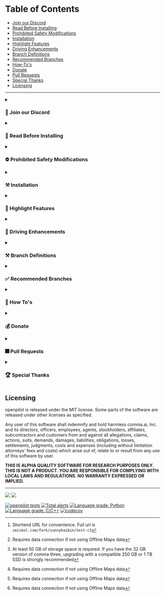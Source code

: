 Table of Contents
=======================

* [Join our Discord](#-join-our-discord)
* [Read Before Installing](#-read-before-installing)
* [Prohibited Safety Modifications](#-prohibited-safety-modifications)
* [Installation](#-installation)
* [Highlight Features](#-highlight-features)
* [Driving Enhancements](#-driving-enhancements)
* [Branch Definitions](#-branch-definitions)
* [Recommended Branches](#-recommended-branches)
* [How-To's](#-How-Tos)
* [Donate](#-donate)
* [Pull Requests](#-Pull-Requests)
* [Special Thanks](#-special-thanks)
* [Licensing](#licensing)

---

<details><summary><h3>💭 Join our Discord</h3></summary>

 Join the official sunnypilot Discord server to stay up to date with all the latest features and be a part of shaping the future of sunnypilot!
* https://discord.gg/wRW3meAgtx
 
    ![Discord Shield](https://discordapp.com/api/guilds/880416502577266699/widget.png?style=shield)
 
</details>

<details><summary><h3>🚨 Read Before Installing</h3></summary>
 
It is recommended to read this entire page before proceeding. This will ensure that you fully understand each added feature on sunnypilot and you are selecting the right branch for your car (and device) to have the best driving experience.

sunnypilot is compatible with **most** models of the following car manufacturers:
* Hyundai/Kia/Genesis (**HKG**)
* Honda/Acura
* Toyota/Lexus
* Subaru
* Chrysler/Jeep/RAM (**FCA**)
* General Motors (**GM**)
* VW/Audi/Skoda

This is a fork of [comma.ai's openpilot](https://github.com/commaai/openpilot). By installing this software, you accept all responsibility for anything that might occur while you use it. All contributors to sunnypilot are not liable. ❗<ins>**Use at your own risk.**</ins>❗
</details>

<details><summary><h3>⛔ Prohibited Safety Modifications</h3></summary>
 
All [official sunnypilot branches](https://github.com/sunnyhaibin/sunnypilot/branches) strictly adhere to [comma.ai's safety policy](https://github.com/commaai/openpilot/blob/master/docs/SAFETY.md). Any changes to this policy will result in your fork and/or device being banned from both comma.ai and sunnypilot channels.

The following changes are a **VIOLATION** of this policy and **ARE NOT** included in any sunnypilot branches:
* Driver Monitoring:
  * ❌ "Nerfing" or reducing monitoring parameters.
* Panda safety:
  * ❌ No preventing disengaging of <ins>**LONGITUDINAL CONTROL**</ins> (acceleration/brake) on brake pedal press.
  * ❌ No auto re-engaging of <ins>**LONGITUDINAL CONTROL**</ins> (acceleration/brake) on brake pedal release.
  * ❌ No disengaging on ACC MAIN in OFF state.

</details>


<details><summary><h3>⚒ Installation</h3></summary>

 <details><summary>URL (Easy)</summary> 

  comma three
  ------
  
   Please refer to [Recommended Branches](#-recommended-branches) to find your preferred/supported branch, this guide will assume you want to install the latest release:

   1. [Factory reset/uninstall](https://github.com/commaai/openpilot/wiki/FAQ#how-can-i-reset-the-device) previous software if you already installed another fork.
   2. Select `Custom Software` when given the option upon reboot.
   3. Input the following URL: ```bit.ly/sp-test-c3```[^4] (note: `https://` is not requirement on the comma three)
   4. Complete the rest of the installation following the onscreen instructions.
   5. Pop into the `#installation-help` channel on Discord for further assistance.

  comma two
  ------

  Please refer to [Recommended Branches](#-recommended-branches) to find your preferred/supported branch, this will assume you want to install the latest release:

  1. Factory reset/uninstall previous software if you already installed another fork.
  2. Select `Custom Software` when given the option.
  3. Input the following URL: ```https://smiskol.com/fork/sunnyhaibin/0.8.12-4-prod```
  4. Complete the rest of the installation following the onscreen instructions.
  5. Pop into the `#installation-help` channel on Discord for further assistance.

  </details>
   
 <details>
 <summary>SSH (More Versatile)</summary>
 </br>
 
 Prerequisites: [How to SSH](https://github.com/commaai/openpilot/wiki/SSH)
 
If you are looking to install sunnyhaibin's fork via SSH, run the following command in an SSH terminal after connecting to your device:

  
 comma three:
 ------
* [`test-c3`](https://github.com/sunnyhaibin/openpilot/tree/test-c3):
    
    ```
    cd /data; rm -rf ./openpilot; git clone -b test-c3 --depth 1 --single-branch --recurse-submodules --shallow-submodules https://github.com/sunnyhaibin/openpilot.git openpilot; cd openpilot; sudo reboot
    ```

comma two:
------
* [`0.8.12-prod-personal-hkg`](https://github.com/sunnyhaibin/openpilot/tree/0.8.12-prod-personal-hkg):
    
    ```
    cd /data; rm -rf ./openpilot; git clone -b 0.8.12-prod-personal-hkg --depth 1 --single-branch --recurse-submodules --shallow-submodules https://github.com/sunnyhaibin/openpilot.git openpilot; cd openpilot; reboot
    ```
    
After running the command to install the desired branch, your comma device should reboot.
  </details>  
 
 </details>  


<details><summary><h3>🚗 Highlight Features</h3></summary>
 
### Quality of Life Enhancements
- [**Modified Assistive Driving Safety (MADS)**](#modified-assistive-driving-safety-mads) - Automatic Lane Centering (ALC) / Lane Keep Assist System (LKAS) and Adaptive Cruise Control (ACC) / Smart Cruise Control (SCC) can be engaged independently of each other
- [**Dynamic Lane Profile (DLP)**](#dynamic-lane-profile-dlp) - Dynamically switch lane profile (between lanefull and laneless) based on lane recognition confidence
- [**Enhanced Speed Control**](#enhanced-speed-control) - Automatically adjust cruise control speed using vision model, OpenStreetMap (OSM) data, and/or Speed Limit control (SLC) without user interaction
  * Vision-based Turn Speed Control (V-TSC) - lower speed when going around corners using vision model
  * Map-Data-based Turn Speed Control (M-TSC) - lower speed when going around corners using OSM data[^1]
  * Speed Limit Control (SLC) - Set speed limit based on map data or car interface (if applicable) 
  * HKG only: Highway Driving Assist (HDA) status integration - Use cars native speed sign detection to set desired speed (on applicable HKG cars only)
- [**Gap Adjust Cruise (GAC)**](#gap-adjust-cruise) - Allow `GAP`/`INTERVAL`/`DISTANCE` button on the steering wheel or on screen button to adjust the follow distance from the lead car. See table below for options
 - [**Quiet Drive 🤫**](#-quiet-drive) - Toggle to mute all notification sounds (excluding driver safety warnings)
 - [**Auto Lane Change Timer**](#Auto-Lane-Change-Timer) - Set a timer to delay the auto lane change operation when the blinker is used. No nudge on the steering wheel is required to auto lane change if a timer is set
 - [**Force Car Recognition (FCR)**](#Force-Car-Recognition-) - Use a selector to force your car to be recognized by sunnypilot
 - [**Fix sunnypilot No Offroad**](#Fix-sunnypilot-No-Offroad) - Enforce sunnypilot to go offroad and turns off after shutting down the car. This feature fixes non-official devices running sunnypilot without comma power
 - [**Enable ACC+MADS with RES+/SET-**](#Enable-ACC+MADS-with-RES+/SET-) - Engage both ACC and MADS with a single press of RES+ or SET- button
 - [**Offline OSM Maps**](#Offline-OSM-Maps) - OSM database can now be downloaded locally for offline use[^2]. This enables offline SLC, V-TSC and M-TSC. Currently available for US South, US West, US Northeast, Florida, Taiwan, South Africa and New Zealand
 - [**Various Live Tuning**](#Various-Live-Tuning) - Ability to tailer your driving experience on the fly:
   * Enforce Torque Lateral Control - Use the newest [torque controller](https://blog.comma.ai/0815release/#torque-controller) for all vehicles.
   * Torque Lateral Control Live Tune - Ability to adjust the torque contoller's `FRICTION` and `LAT_ACCEL_FACTOR` values to suit your vehicle.
   * Torque Lateral Controller Self-Tune - Enable self turning for the Torque controller.

### Visual Enhancements
* **M.A.D.S Status Icon** - Dedicated icon to display M.A.D.S. engagement status
  * Green🟢: M.A.D.S. engaged
  * White⚪: M.A.D.S. suspended or disengaged
* **Lane Color** - Various lane colors to display real-time Lane Model and M.A.D.S. engagement status
  * 0.8.14 and later:
    * Blue🔵: Laneful mode, M.A.D.S. engaged
    * Green🟢: Laneless mode, M.A.D.S. engaged
    * Yellow🟡: Experimetal e2e, M.A.D.S. engaged
  * Before and not 0.8.14:
    * Green🟢: Laneful mode, M.A.D.S. engaged
    * Red🔴: Laneless mode, M.A.D.S. engaged
  * White⚪: M.A.D.S. suspended or disengaged
  * Black⚫: M.A.D.S. engaged, steering is being manually override by user
* **Developer (Dev) UI** - Display various real-time metrics on screen while driving
  * 1. Enable "Show debug UI elements" in the "sunnypilot' menu
  * 2. Click on the "MAX" box on the top left of the sunnypilot display to toggle different metrics display
* **Stand Still Timer** - Display time spent at a stop with M.A.D.S engaged (i.e., at a stop lights, stop signs, traffic congestions)
* **Braking Status** - Current car speed text turns red when the car is braking by the driver or ACC/SCC

### Operational Enhancements
* **Fast Boot** - sunnypilot will fast boot by creating a Prebuilt file
* **Disable Onroad Uploads** - Disable uploads completely when onroad. Necessary to avoid high data usage when connected to Wi-Fi hotspot
* **Brightness Control (Global)** - Manually adjusts the global brightness of the screen
* **Driving Screen Off Timer** - Turns off the device screen or reduces brightness to protect the screen after car starts
* **Driving Screen Off Brightness (%)** - When using the Driving Screen Off feature, the brightness is reduced according to the automatic brightness ratio
* **Max Time Offroad** - Device is automatically turned off after a set time when the engine is turned off (off-road) after driving (on-road)

 </details>


<details><summary><h3>🚗 Driving Enhancements</h3></summary>
 
### Modified Assistive Driving Safety (MADS)
The goal of Modified Assistive Driving Safety (MADS) is to enhance the user driving experience with modified behaviors of driving assist engagements. This feature complies with comma.ai's safety rules as accurately as possible with the following changes:
* sunnypilot Automatic Lane Centering and ACC/SCC can be engaged independently of each other
* Dedicated button to toggle sunnypilot ALC:
  * `CRUISE (MAIN)` button: All supported cars on sunnypilot
    * `LFA` button: Newer HKG cars with `LFA` button
    * `LKAS` button: Honda, Toyota, Global Subaru
* `SET-` button enables ACC/SCC
* `CANCEL` button only disables ACC/SCC
* `CRUISE (MAIN)` must be `ON` to use MADS and ACC/SCC
* `CRUISE (MAIN)` button disables sunnypilot completely when `OFF` **(strictly enforced in panda safety code)**
* NEW❗ **Disengage Lateral ALC on Brake Press Mode** toggle:
  1. `ON`: `BRAKE pedal` press will pause sunnypilot Automatic Lane Centering; `BRAKE pedal` release will resume sunnypilot Automatic Lane Centering; `BRAKE pedal` release will NOT resume ACC/SCC without an explicit entry **(strictly enforced in panda safety code)**
  2. `OFF`: `BRAKE pedal` press will NOT pause sunnypilot Automatic Lane Centering; `BRAKE pedal` release will NOT resume ACC/SCC without an explicit entry **(strictly enforced in panda safety code)**
* `TURN SIGNALS` (`Left` or `Right`) will pause sunnypilot Automatic Lane Centering if the vehicle speed is below the threshold for sunnypilot Automatic Lane Change
* Event audible alerts are more relaxed to match manufacturer's stock behavior
* Critical events trigger disengagement of Automatic Lane Centering completely. The disengagement is enforced in sunnypilot and panda safety

### Dynamic Lane Profile (DLP)
Please note, DLP is no longer available on braches including and after `test-c3-20220907`.

Dynamic Lane Profile (DLP) aims to provide the best driving experience at staying within a lane confidently. Dynamic Lane Profile allows sunnypilot to dynamically switch between lane profiles based on lane recognition confidence level on road.

There are 3 modes to select on the onroad camera screen:
* **Auto Lane**: sunnypilot dynamically chooses between `Laneline` or `Laneless` model
* **Laneline**: sunnypilot uses Laneline model only.
* **Laneless**: sunnypilot uses Laneless model only.

To use Dynamic Lane Profile, do the following:
```
1. sunnypilot Settings -> SP - Controls -> Enable Dynamic Lane Profile -> ON toggle
2. Reboot.
3. Before driving, on the onroad camera screen, toggle between the 3 modes by pressing on the button.
4. Drive. 
```

### Enhanced Speed Control
This fork now allows supported cars to dynamically adjust the longitudinal plan based on the fetched map data. Big thanks to the Move Fast team for the amazing implementation!

**Supported cars:**
* sunnypilot Longitudinal Control capable
* Stock Longitudinal Control
  * Hyundai/Kia/Genesis (non CAN-FD)
  * Honda Bosch
  * Volkswagen MQB

Certain features are only available with an active data connection, via:
* [comma Prime](https://comma.ai/prime) - Intuitive service provided directly by comma, or;
* Personal Hotspot - From your mobile device, or a dedicated hotspot from a cellular carrier.

**Features:**
* Vision-based Turn Speed Control (VTSC) - Use vision path predictions to estimate the appropriate speed to drive through turns ahead - i.e. slowing down for curves
* Map-Data-based Turn Speed Control (MTSC) - Use curvature information from map data to define speed limits to take turns ahead - i.e. slowing down for curves[^1]
* Speed Limit Control (SLC) - Use speed limit signs information from map data and car interface to automatically adapt cruise speed to road limits
  * HKG only: Highway Driving Assist (HDA) status integration - on applicable HKG cars only[^1]
  * Speed Limit Offset - When Speed Limit Control is enabled, set speed limit slightly higher than the actual speed limit for a more natural drive[^1]
* Toggle Hands on Wheel Monitoring - Monitors and alerts the driver when their hands have not been on the steering wheel for an extended time

### Custom Stock Longitudinal Control
While using stock Adaptive/Smart Cruise Control, Custom Stock Longitudinal Control in sunnypilot allows sunnypilot to manipulate and take over the set speed on the car's dashboard.

**Supported Cars:**
* Hyundai/Kia/Genesis
  * CAN platform
  * CAN-FD platform with 0x1CF broadcasted in CAN traffic
* Honda Bosch
* Volkswagen MQB

**Instruction**

**📗 How to use Custom Longitudinal Control on sunnypilot **

When using Speed Limit, Vision, or Map based Turn control, you will be setting the "MAX" ACC speed on the sunnypilot display instead of the one in the dashboard. The car will then set the ACC setting in the dashboard to the targeted speed, but will never exceed the max speed set on the sunnypilot display. A quick press of the RES+ or SET- buttons will change this speed by 5 MPH or KM/H on the sunnypilot display, while a long deliberate press (about a 1/2 second press) changes it by 1 MPH or KM/H. DO NOT hold the RES+ or SET- buttons for longer that a 1 second. Either make quick or long deliberate presses only.

**‼ Where to look when setting ACC speed ‼**

Do not look at the dashboard when setting your ACC max speed. Instead, only look at the one on the sunnypilot display, "MAX". The reason you need to look at the sunnypilot display is because sunnypilot will be changing the one in the dashboard. It will be adjusting it as needed, never raising it above the one set on the sunnypilot display. ONLY look at the MAX speed on the sunnypilot display when setting the ACC speed instead of the dashboard!

(Courtesy instructions from John, author of jvePilot)

### Gap Adjust Cruise
This fork now allows supported openpilot longitudinal cars to adjust the cruise gap between the car and the lead car.

**Supported cars:**
* sunnypilot Longitudinal Control capable

🚨**PROCEED WITH EXTREME CAUTION AND BE READY TO MANUALLY TAKE OVER AT ALL TIMES**

There are 4 modes to select on the steering wheel and/or the onroad camera screen:
* **Far Gap**: Furthest distance - 1.8 second profile
* **Normal Gap**: Stock sunnypilot distance - 1.45 second profile
* **Aggro Gap**: Aggressive distance - 1.2 second profile
* 🚨**Maniac Gap**🚨: Extremely aggressive distance - 1.0 second profile

**Availability**

|      Car Make       | Far Gap | Normal Gap | Aggro Gap | Maniac Gap |
|:-------------------:|:-------:|:----------:|:---------:|:----------:|
|    Honda/Acura      |    ✅    |     ✅      |     ✅     |     ⚠      |
| Hyundai/Kia/Genesis |    ✅    |     ✅      |     ✅     |     ⚠      |
|    Toyota/Lexus     |    ✅    |     ✅      |     ✅     |     ❌      |

</details>


<details><summary><h3>⚒ Branch Definitions</h3></summary>
 
|     Tag      | Definition                                 | Description                                                                                                                     |
|:------------:|--------------------------------------------|---------------------------------------------------------------------------------------------------------------------------------|
|    `prod`    | Production branches                        | Include features that are tested by users and ready to use. ✅                                                                   |
|  `staging`   | Staging branches                           | Include new features that are not tested by users. No stability guaranteed. 🚨                                                  |
|  `feature`   | Feature branches                           | Represent new features being added to the system. No stability guaranteed. 🚨                                                   |
|    `test`    | Test branches                              | For experimenting with concepts that might not get used in the project. No stability guaranteed. 🚨                             |
|  `develop`   | Development branches                       | All features are gathered in respective versions. Reviewed features will be committed to `develop`. No stability guaranteed. 🚨 |
|    `full`    | Full Feature branches                      | All features inclusive within the branch.                                                                                       |
|  `personal`  | sunnyhaibin's personal branches            | On top of Full Feature.                                                                                                         |
|    `hkg`     | Hyundai/Kia/Genesis(HKG)-specific branches | Only for HKG cars.                                                                                                              |
|   `honda`    | Honda/Acura - Specific branches                    | Only for Honda/Acura cars.                                                                                                            |
|   `toyota`   | Toyota/Lexus - Specific branches                   | Only for Toyota/Lexus cars.                                                                                                           |
|   `subaru`   | Subaru - Specific branches                   | Only for Subaru cars.                                                                                                           |
| `volkswagen` | Volkswagen - Specific branches               | Only for Volkswagen cars.                                                                                                       |

Example:
* [`0.8.12-prod-full-honda`](https://github.com/sunnyhaibin/openpilot/tree/0.8.12-prod-full-hkg): 0.8.12-based, Production, Full Feature, Honda branch
* [`0.8.12-prod-personal-hkg`](https://github.com/sunnyhaibin/openpilot/tree/0.8.12-prod-personal-hkg): 0.8.12-based, Production, sunnyhaibin's personal Full Feature, Hyundai/Kia/Genesis branch

</details>

<details><summary><h3>✅ Recommended Branches</h3></summary>
 
| Branch                                                                                                    | Definition                                                                                          | Compatible Device | Changelogs                                                                                                      |
|:----------------------------------------------------------------------------------------------------------|-----------------------------------------------------------------------------------------------------|-------------------|-----------------------------------------------------------------------------------------------------------------|
| [`0.8.12-prod-full-<car>`](https://github.com/sunnyhaibin/sunnypilot/branches/all?query=0.8.12-prod-full) | • Latest production/stable branch<br/>• Based on comma.ai's openpilot 0.8.12                        | comma two/three   | [`CHANGELOGS.md`](https://github.com/sunnyhaibin/sunnypilot/blob/0.8.12-prod-full-subaru/CHANGELOGS.md) |
| [`0.8.14-prod-c3`](https://github.com/sunnyhaibin/sunnypilot/tree/0.8.14-prod-c3)                         | • Latest production/stable branch<br/>• Based on comma.ai's openpilot 0.8.14                        | comma three       | [`CHANGELOGS.md`](https://github.com/sunnyhaibin/sunnypilot/blob/0.8.14-prod-c3/CHANGELOGS.md)      |
| [`test-c3`](https://github.com/sunnyhaibin/sunnypilot/tree/test-c3)                                       | • Latest test branch with experimental features<br/>• Based on comma.ai's openpilot latest upstream | comma three       | [`CHANGELOGS.md`](https://github.com/sunnyhaibin/sunnypilot/blob/test-c3/CHANGELOGS.md)                    |


</details>


<details>
 <summary><h3>📗 How To's</h3></summary>
 
How-To instructions can be found in [HOW-TOS.md](https://github.com/sunnyhaibin/openpilot/blob/(!)README/HOW-TOS.md).
</details>

<details><summary><h3>💰 Donate</h3></summary>
If you find any of the features useful, feel free to donate to support for future feature development.

Thank you for your continuous love and support! Enjoy 🥰

**PayPal:**

<a href="https://paypal.me/sunnyhaibin0850" target="_blank">
<img src="https://www.paypalobjects.com/en_US/i/btn/btn_donateCC_LG.gif" alt="PayPal this" title="PayPal - The safer, easier way to pay online!" border="0" />
</a>
<br></br>

**PayPal QR Code:**

![sunnyhaibin0850_qrcode_paypal.me.png](sunnyhaibin0850_qrcode_paypal.me.png)
</details>


<details><summary><h3>🎆 Pull Requests</h3></summary>
We welcome both pull requests and issues on GitHub. Bug fixes are encouraged.

Pull requests should be against the most current `prod-full` branch.
</details>


<details><summary><h3>🏆 Special Thanks</h3></summary>
 
* [spektor56](https://github.com/spektor56/openpilot)
* [rav4kumar](https://github.com/rav4kumar/openpilot)
* [mob9221](https://github.com/mob9221/opendbc)
* [briantran33](https://github.com/briantran33/openpilot)
* [Aragon7777](https://github.com/aragon7777/openpilot)
* [sshane](https://github.com/sshane/openpilot-installer-generator)
* [jung](https://github.com/chanhojung/openpilot)
* [dri94](https://github.com/dri94/openpilot)
* [JamesKGithub](https://github.com/JamesKGithub/FrogPilot)
* [twilsonco](https://github.com/twilsonco/openpilot)
* [martinl](https://github.com/martinl/openpilot)
* [multikyd](https://github.com/openpilotkr)
* [Move Fast GmbH](https://github.com/move-fast/openpilot)
* [dragonpilot](https://github.com/dragonpilot-community/dragonpilot)
* [neokii](https://github.com/neokii/openpilot)
* [Aragon7777](https://github.com/aragon7777)
* [AlexandreSato](https://github.com/AlexandreSato/openpilot)

</details>

Licensing
------

openpilot is released under the MIT license. Some parts of the software are released under other licenses as specified.

Any user of this software shall indemnify and hold harmless comma.ai, Inc. and its directors, officers, employees, agents, stockholders, affiliates, subcontractors and customers from and against all allegations, claims, actions, suits, demands, damages, liabilities, obligations, losses, settlements, judgments, costs and expenses (including without limitation attorneys’ fees and costs) which arise out of, relate to or result from any use of this software by user.

**THIS IS ALPHA QUALITY SOFTWARE FOR RESEARCH PURPOSES ONLY. THIS IS NOT A PRODUCT.
YOU ARE RESPONSIBLE FOR COMPLYING WITH LOCAL LAWS AND REGULATIONS.
NO WARRANTY EXPRESSED OR IMPLIED.**

---

<img src="https://d1qb2nb5cznatu.cloudfront.net/startups/i/1061157-bc7e9bf3b246ece7322e6ffe653f6af8-medium_jpg.jpg?buster=1458363130" width="75"></img> <img src="https://cdn-images-1.medium.com/max/1600/1*C87EjxGeMPrkTuVRVWVg4w.png" width="225"></img>

[![openpilot tests](https://github.com/commaai/openpilot/workflows/openpilot%20tests/badge.svg?event=push)](https://github.com/commaai/openpilot/actions)
[![Total alerts](https://img.shields.io/lgtm/alerts/g/commaai/openpilot.svg?logo=lgtm&logoWidth=18)](https://lgtm.com/projects/g/commaai/openpilot/alerts/)
[![Language grade: Python](https://img.shields.io/lgtm/grade/python/g/commaai/openpilot.svg?logo=lgtm&logoWidth=18)](https://lgtm.com/projects/g/commaai/openpilot/context:python)
[![Language grade: C/C++](https://img.shields.io/lgtm/grade/cpp/g/commaai/openpilot.svg?logo=lgtm&logoWidth=18)](https://lgtm.com/projects/g/commaai/openpilot/context:cpp)
[![codecov](https://codecov.io/gh/commaai/openpilot/branch/master/graph/badge.svg)](https://codecov.io/gh/commaai/openpilot)

[^1]:Requires data connection if not using Offline Maps data
[^2]:At least 50 GB of storage space is required. If you have the 32 GB version of comma three, upgrading with a compatible 250 GB or 1 TB SSD is strongly recommended
[^4]:Shortend URL for convenience. Full url is ```smiskol.com/fork/sunnyhaibin/test-c3```
